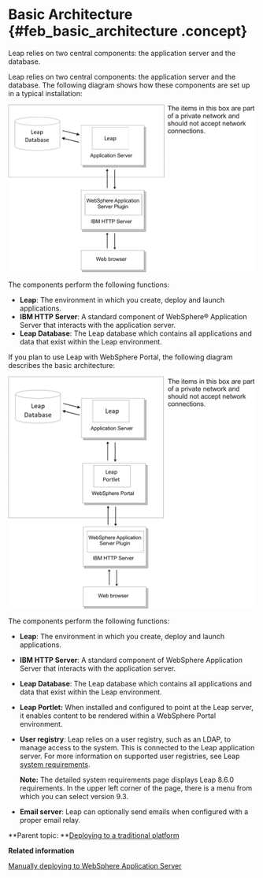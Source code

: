 # Basic Architecture {#feb_basic_architecture .concept}

Leap relies on two central components: the application server and the database.

Leap relies on two central components: the application server and the database. The following diagram shows how these components are set up in a typical installation:

![A diagram that shows basic Leap architecture.](graphics/basic_overview_v30.gif)

The components perform the following functions:

-   **Leap**: The environment in which you create, deploy and launch applications.
-   **IBM HTTP Server**: A standard component of WebSphere® Application Server that interacts with the application server.
-   **Leap Database**: The Leap database which contains all applications and data that exist within the Leap environment.

If you plan to use Leap with WebSphere Portal, the following diagram describes the basic architecture:

![A diagram that shows basic Leap architecture when used with WebSphere Portal .](graphics/basic_with_portlet.gif)

The components perform the following functions:

-   **Leap**: The environment in which you create, deploy and launch applications.
-   **IBM HTTP Server**: A standard component of WebSphere Application Server that interacts with the application server.
-   **Leap Database**: The Leap database which contains all applications and data that exist within the Leap environment.
-   **Leap Portlet:** When installed and configured to point at the Leap server, it enables content to be rendered within a WebSphere Portal environment.
-   **User registry**: Leap relies on a user registry, such as an LDAP, to manage access to the system. This is connected to the Leap application server. For more information on supported user registries, see Leap [system requirements](https://support.hcltechsw.com/csm?id=kb_article&sysparm_article=KB0010574).

    **Note:** The detailed system requirements page displays Leap 8.6.0 requirements. In the upper left corner of the page, there is a menu from which you can select version 9.3.

-   **Email server**: Leap can optionally send emails when configured with a proper email relay.

**Parent topic: **[Deploying to a traditional platform](deploytraditional_leap.md)

**Related information**  


[Manually deploying to WebSphere Application Server](in_deploying_was.md)

